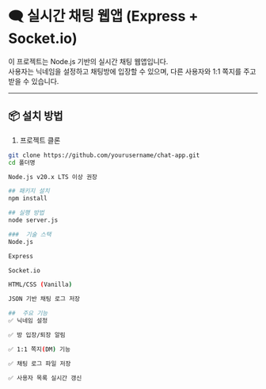 # 🗨️ 실시간 채팅 웹앱 (Express + Socket.io)

이 프로젝트는 Node.js 기반의 실시간 채팅 웹앱입니다.  
사용자는 닉네임을 설정하고 채팅방에 입장할 수 있으며, 다른 사용자와 1:1 쪽지를 주고받을 수 있습니다.

---

## 📦 설치 방법

1. 프로젝트 클론
```bash
git clone https://github.com/yourusername/chat-app.git
cd 폴더명

Node.js v20.x LTS 이상 권장

## 패키지 설치
npm install

## 실행 방법
node server.js

###  기술 스택
Node.js

Express

Socket.io

HTML/CSS (Vanilla)

JSON 기반 채팅 로그 저장

##  주요 기능
✅ 닉네임 설정

✅ 방 입장/퇴장 알림

✅ 1:1 쪽지(DM) 기능

✅ 채팅 로그 파일 저장

✅ 사용자 목록 실시간 갱신


